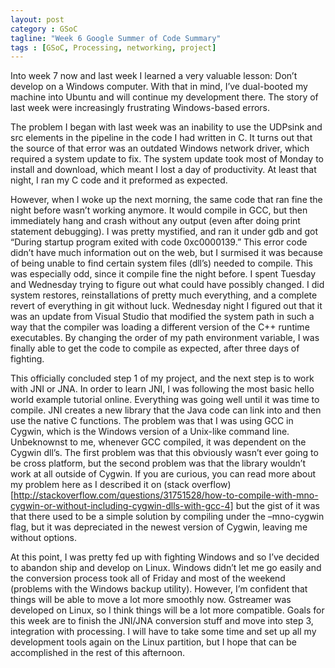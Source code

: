 ```yaml
---
layout: post
category : GSoC
tagline: "Week 6 Google Summer of Code Summary"
tags : [GSoC, Processing, networking, project]
---
```


Into week 7 now and last week I learned a very valuable lesson: Don’t develop on a Windows computer. With that in mind, I’ve dual-booted my machine into Ubuntu and will continue my development there. The story of last week were increasingly frustrating Windows-based errors.

The problem I began with last week was an inability to use the UDPsink and src elements in the pipeline in the code I had written in C. It turns out that the source of that error was an outdated Windows network driver, which required a system update to fix. The system update took most of Monday to install and download, which meant I lost a day of productivity. At least that night, I ran my C code and it preformed as expected.

However, when I woke up the next morning, the same code that ran fine the night before wasn’t working anymore. It would compile in GCC, but then immediately hang and crash without any output (even after doing print statement debugging). I was pretty mystified, and ran it under gdb and got “During startup program exited with code 0xc0000139.” This error code didn’t have much information out on the web, but I surmised it was because of being unable to find certain system files (dll’s) needed to compile. This was especially odd, since it compile fine the night before. I spent Tuesday and Wednesday trying to figure out what could have possibly changed. I did system restores, reinstallations of pretty much everything, and a complete revert of everything in git without luck. Wednesday night I figured out that it was an update from Visual Studio that modified the system path in such a way that the compiler was loading a different version of the C++ runtime executables. By changing the order of my path environment variable, I was finally able to get the code to compile as expected, after three days of fighting.

This officially concluded step 1 of my project, and the next step is to work with JNI or JNA. In order to learn JNI, I was following the most basic hello world example tutorial online. Everything was going well until it was time to compile. JNI creates a new library that the Java code can link into and then use the native C functions. The problem was that I was using GCC in Cygwin, which is the Windows version of a Unix-like command line. Unbeknownst to me, whenever GCC compiled, it was dependent on the Cygwin dll’s. The first problem was that this obviously wasn’t ever going to be cross platform, but the second problem was that the library wouldn’t work at all outside of Cygwin. If you are curious, you can read more about my problem here as I described it on (stack overflow)[http://stackoverflow.com/questions/31751528/how-to-compile-with-mno-cygwin-or-without-including-cygwin-dlls-with-gcc-4] but the gist of it was that there used to be a simple solution by compiling under the –mno-cygwin flag, but it was depreciated in the newest version of Cygwin, leaving me without options.

At this point, I was pretty fed up with fighting Windows and so I’ve decided to abandon ship and develop on Linux. Windows didn’t let me go easily and the conversion process took all of Friday and most of the weekend (problems with the Windows backup utility). However, I’m confident that things will be able to move a lot more smoothly now. Gstreamer was developed on Linux, so I think things will be a lot more compatible. Goals for this week are to finish the JNI/JNA conversion stuff and move into step 3, integration with processing. I will have to take some time and set up all my development tools again on the Linux partition, but I hope that can be accomplished in the rest of this afternoon.